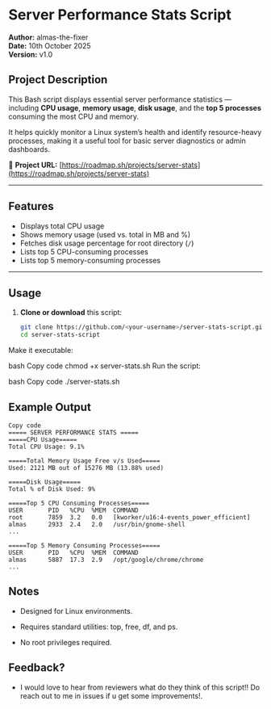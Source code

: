 #  Server Performance Stats Script

**Author:** almas-the-fixer  
**Date:** 10th October 2025  
**Version:** v1.0  

##  Project Description  
This Bash script displays essential server performance statistics — including **CPU usage**, **memory usage**, **disk usage**, and the **top 5 processes** consuming the most CPU and memory.  

It helps quickly monitor a Linux system’s health and identify resource-heavy processes, making it a useful tool for basic server diagnostics or admin dashboards.

📍 **Project URL:** [https://roadmap.sh/projects/server-stats](https://roadmap.sh/projects/server-stats)

---

##  Features
-  Displays total CPU usage  
-  Shows memory usage (used vs. total in MB and %)  
-  Fetches disk usage percentage for root directory (`/`)  
-  Lists top 5 CPU-consuming processes  
-  Lists top 5 memory-consuming processes  

---

##  Usage

1. **Clone or download** this script:
   ```bash
   git clone https://github.com/<your-username>/server-stats-script.git
   cd server-stats-script
Make it executable:

bash
Copy code
chmod +x server-stats.sh
Run the script:

bash
Copy code
./server-stats.sh
## Example Output
```
Copy code
===== SERVER PERFORMANCE STATS =====
=====CPU Usage=====
Total CPU Usage: 9.1%

=====Total Memory Usage Free v/s Used=====
Used: 2121 MB out of 15276 MB (13.88% used)

=====Disk Usage=====
Total % of Disk Used: 9%

=====Top 5 CPU Consuming Processes=====
USER       PID   %CPU  %MEM  COMMAND
root       7859  3.2   0.0   [kworker/u16:4-events_power_efficient]
almas      2933  2.4   2.0   /usr/bin/gnome-shell
...

=====Top 5 Memory Consuming Processes=====
USER       PID   %CPU  %MEM  COMMAND
almas      5887  17.3  2.9   /opt/google/chrome/chrome
...
```
## Notes
- Designed for Linux environments.

- Requires standard utilities: top, free, df, and ps.

- No root privileges required.

## Feedback?
- I would love to hear from reviewers what do they think of this script!! Do reach out to me in issues if u get some improvements!.
